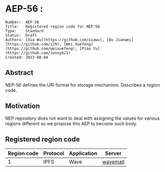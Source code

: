 # AEP-56 : 

```
Number:  AEP-56
Title:   Registered region code for NEP-56
Type:    Standard
Status:  Draft
Authors: [Xia Wu](https://github.com/xiawu), [Qu Jianwei](https://github.com/i29), [Wei Xuefeng](https://github.com/weixuefeng), [Piao Yu](https://github.com/Jonny621)
Created: 2022-08-04
```

## Abstract

NEP-56 defines the URI format for storage mechanism. Describes a region code.

## Motivation

NEP repository does not want to deal with assigning the values for various regions different so we propose this AEP to become such body.


## Registered region code

Region code | Protocol    | Application    | Server
------------|-------------|----------------|--------------    
1           | IPFS        | Wave           | [wavemall](https://ipfs.wavemall.io/)   